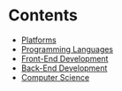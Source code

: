# Contents


<ul>
<li><a href="#platforms">Platforms</a></li>
<li><a href="#programming-languages">Programming Languages</a></li>
<li><a href="#front-end-development">Front-End Development</a></li>
<li><a href="#back-end-development">Back-End Development</a></li>
<li><a href="#computer-science">Computer Science</a>

